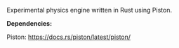 Experimental physics engine written in Rust using Piston.

**Dependencies:**

Piston: https://docs.rs/piston/latest/piston/ 
